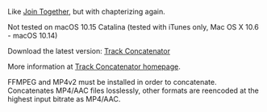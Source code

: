 Like [Join Together](http://dougscripts.com/itunes/itinfo/jointogether.php), but with chapterizing again.

Not tested on macOS 10.15 Catalina (tested with iTunes only, Mac OS X 10.6 - macOS 10.14)

Download the latest version: [Track Concatenator](https://github.com/davidschlachter/itunes-concatenator/blob/master/bin/Track-Concatenator_2015-08-12.zip?raw=true)

More information at [Track Concatenator homepage](https://www.davidschlachter.com/misc/trackconcat).

FFMPEG and MP4v2 must be installed in order to concatenate. Concatenates MP4/AAC files losslessly, other formats are reencoded at the highest input bitrate as MP4/AAC.
